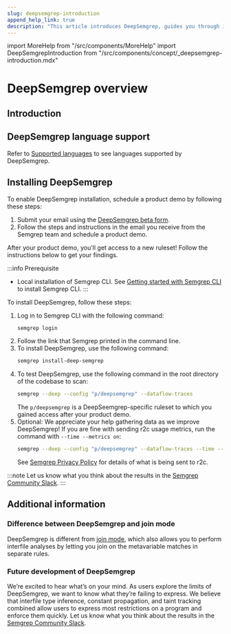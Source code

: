 ```yaml
---
slug: deepsemgrep-introduction
append_help_link: true
description: "This article introduces DeepSemgrep, guides you through installation and provides some additional information."
---
```


import MoreHelp from "/src/components/MoreHelp"
import DeepSemgrepIntroduction from "/src/components/concept/_deepsemgrep-introduction.mdx"

# DeepSemgrep overview

## Introduction

<DeepSemgrepIntroduction />

## DeepSemgrep language support

Refer to [Supported languages](/supported-languages/#deepsemgrep) to see languages supported by DeepSemgrep.

## Installing DeepSemgrep

To enable DeepSemgrep installation, schedule a product demo by following these steps:

1. Submit your email using the [DeepSemgrep beta form](https://semgrep.dev/deep-semgrep-beta).
1. Follow the steps and instructions in the email you receive from the Semgrep team and schedule a product demo.

After your product demo, you'll get access to a new ruleset! Follow the instructions below to get your findings.

:::info Prerequisite
- Local installation of Semgrep CLI. See [Getting started with Semgrep CLI](/getting-started) to install Semgrep CLI.
:::

To install DeepSemgrep, follow these steps:

1. Log in to Semgrep CLI with the following command:
    ```sh
    semgrep login
    ```
1. Follow the link that Semgrep printed in the command line.
1. To install DeepSemgrep, use the following command:
    ```sh
    semgrep install-deep-semgrep
    ```
1. To test DeepSemgrep, use the following command in the root directory of the codebase to scan:
    ```bash
    semgrep --deep --config "p/deepsemgrep" --dataflow-traces
    ```
    The `p/deepsemgrep` is a DeepSeemgrep-specific ruleset to which you gained access after your product demo.
1. Optional: We appreciate your help gathering data as we improve DeepSemgrep! If you are fine with sending r2c usage metrics, run the command with `--time --metrics on`:
    ```bash
    semgrep --deep --config "p/deepsemgrep" --dataflow-traces --time --metrics on
    ```
    See [Semgrep Privacy Policy](/metrics) for details of what is being sent to r2c.

:::note
Let us know what you think about the results in the <a href="https://go.semgrep.dev/slack">Semgrep Community Slack</a>.
:::

## Additional information

### Difference between DeepSemgrep and join mode

DeepSemgrep is different from [join mode](/writing-rules/experiments/join-mode/overview/), which also allows you to perform interfile analyses by letting you join on the metavariable matches in separate rules.

### Future development of DeepSemgrep

We’re excited to hear what’s on your mind. As users explore the limits of DeepSemgrep, we want to know what they’re failing to express. We believe that interfile type inference, constant propagation, and taint tracking combined allow users to express most restrictions on a program and enforce them quickly. Let us know what you think about the results in the <a href="https://go.semgrep.dev/slack">Semgrep Community Slack</a>.

<MoreHelp />